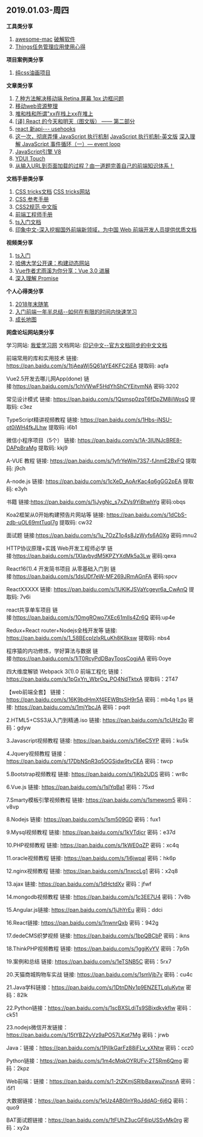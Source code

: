 ## 2019.01.03-周四

**工具类分享**

1. [awesome-mac](https://github.com/jaywcjlove/awesome-mac) [破解软件](https://xclient.info/) 
2. [Things任务管理应用使用心得](https://junk-bros.github.io/2018/12/29/Things%E4%BB%BB%E5%8A%A1%E7%AE%A1%E7%90%86%E5%BA%94%E7%94%A8%E4%BD%BF%E7%94%A8%E5%BF%83%E5%BE%97/)

**项目案例类分享**

1. [纯css油画项目](https://github.com/cyanharlow/purecss-francine)

**文章类分享**

1. [7 种方法解决移动端 Retina 屏幕 1px 边框问题](https://juejin.im/entry/584e427361ff4b006cd22c7c)
2. [移动web资源整理](http://www.cnblogs.com/PeunZhang/p/3407453.html)
3. [堆和栈和所谓"xx在栈上xx在堆上](https://gist.github.com/o2njxa05jsa/9eb5366c25331204c1f96d7227d16893)
4. [[译] React 的今天和明天（图文版） —— 第二部分](https://juejin.im/post/5bfccbf8f265da61407e97b5)
5. [react 新api--- usehooks](https://usehooks.com/?ref=producthunt)
6. [这一次，彻底弄懂 JavaScript 执行机制](https://juejin.im/post/59e85eebf265da430d571f89#comment) [JavaScript 执行机制-英文版](https://jakearchibald.com/2015/tasks-microtasks-queues-and-schedules/) [深入理解 JavaScript 事件循环（一）— event loop](https://www.cnblogs.com/dong-xu/p/7000163.html)
7. [JavaScript引擎 V8](http://note.youdao.com/noteshare?id=3d65d3f556f31a758151e889af3122d3)
8. [YDUI Touch](http://vue.ydui.org)
9. [从输入URL到页面加载的过程？由一道题完善自己的前端知识体系！](https://mp.weixin.qq.com/s/qMsf4DcMhn2cf0fXC-PLVA)


**文档手册类分享**

1. [CSS tricks文档](https://lhammer.cn/You-need-to-know-css/#/zh-cn/)  [CSS tricks网站](https://css-tricks.com/archives/)
2. [CSS 参考手册](https://www.css88.com/book/css/)
3. [CSS2规范 中文版](http://www.ayqy.net/doc/css2-1/cover.html)
4. [前端工程师手册](https://leohxj.gitbooks.io/front-end-database/preference/develop-and-deploy.html)
5. [ts入门文档](https://ts.xcatliu.com)
6. [印象中文-深入挖掘国外前端新领域，为中国 Web 前端开发人员提供优质文档](https://docschina.org)


**视频类分享**

1. [ts入门](https://scrimba.com/playlist/pKwrCg)
2. [哈佛大学公开课：构建动态网站](http://open.163.com/special/opencourse/buildingdynamicwebsites.html)
3. [Vue作者尤雨溪为你分享：Vue 3.0 进展](https://mp.weixin.qq.com/s/l2qz0y4k8EeB1AuIIfAzSw)
4. [深入理解 Promise](https://egghead.io/courses/javascript-promises-in-depth)

**个人心得类分享**

1. [2018年末随笔](https://www.yuque.com/docs/share/3d7267c8-135d-435a-86c5-99368ec5cba0?from=timeline&isappinstalled=0)
2. [入门前端一年半总结--如何在有限的时间内快速学习](https://juejin.im/post/5c2d6fb46fb9a049cd54504e)
3. [成长地图](https://lienjack.github.io/Blog/knowledge/learn/)

**网盘论坛网站类分享**

学习网站: [我爱学习网](http://www.52studyit.com)
文档网站: [印记中文--官方文档同步的中文文档](https://docschina.org)

前端常用的库和实用技术
链接: https://pan.baidu.com/s/1tjAeaWj5Q61aYE4KFC2iEA 提取码: aqfa 

Vue2.5开发去哪儿网App(done)
链接:https://pan.baidu.com/s/1chVWwF5HdYhShCYEitvmNA  密码:3202

常见设计模式
链接: https://pan.baidu.com/s/1Qsmsp0zqT6fDpZM8ilWosQ 提取码: c3ez 

TypeScript精讲视频教程
链接: https://pan.baidu.com/s/1Hbs-iNSU-ot0iWH4fkJLhw 提取码: i6b1

微信小程序项目（5个）
链接: https://pan.baidu.com/s/1A-3lUNJcBRE8-DAPpBraMg 提取码: kkj9

A-VUE 教程
链接: https://pan.baidu.com/s/1yfrYeWm73S7-fJnmE2BxFQ 提取码: j9ch 

A-node.js
链接: https://pan.baidu.com/s/1cXeD_AoArKac4q6gGG2pEA 提取码: e3yh

书籍
链接:https://pan.baidu.com/s/1jJygNc_s7xZVs9YiBtwhYg  密码:obqs

Koa2框架从0开始构建预告片网站等
链接: https://pan.baidu.com/s/1dCbS-zdb-uOL69mtTuqI7g 提取码: cw32

面试题
链接:https://pan.baidu.com/s/1u_7OzZ1o4s8JzWyfs6A0Xg  密码:mnu2

HTTP协议原理+实践 Web开发工程师必学
链接:https://pan.baidu.com/s/1XIavbydM5KPZYXdMk5a3Lw  密码:qexa

React16(1).4 开发简书项目 从零基础入门到
链接:https://pan.baidu.com/s/1dsUDf7eW-MF269JRmAGnFA  密码:spcv

ReactXXXXX
链接: https://pan.baidu.com/s/1UKIKJSVaYcgeyr6a_CwAnQ 提取码: 7v6i

react共享单车项目
链接:https://pan.baidu.com/s/1OmgROwo7XEc61mlls4Zr6Q  密码:up4e

Redux+React router+Nodejs全栈开发等
链接: https://pan.baidu.com/s/1_58BEcpIzIxRLuKh8K8ksw 提取码: nbs4

程序猿的内功修炼，学好算法与数据
链接:https://pan.baidu.com/s/1iT0RcyPdDBayToosCogjAA  密码:0oye

四大维度解锁 Webpack 3(1).0 前端工程化
链接：https://pan.baidu.com/s/1pGxYn_WbrOq_PO4NdTktxA 提取码：2T47

【web前端全套】
链接：https://pan.baidu.com/s/16K9bdHmXf4EEWBtsSH9r5A 密码：mb4q
1.ps 链接: 
https://pan.baidu.com/s/1mjYbcJA
密码：pqdt

2.HTML5+CSS3从入门到精通.iso 链接:
https://pan.baidu.com/s/1cUHz3o
密码：gdyw

3.Javascript视频教程 链接: https://pan.baidu.com/s/1i6eC5YP
密码：ku5k

4.Jquery视频教程 链接：https://pan.baidu.com/s/17DbNSnR3q5OGSjdw9tvCEA 
密码：twcp

5.Bootstrap视频教程 链接: https://pan.baidu.com/s/1jKb2UDS
密码：wr8c

6.Vue.js 链接: 
https://pan.baidu.com/s/1slYqBa1
密码：75xd

7.Smarty模板引擎视频教程 链接: https://pan.baidu.com/s/1smewom5
密码：v8vp

8.Nodejs 链接: https://pan.baidu.com/s/1sm509GD
密码：fux1

9.Mysql视频教程 链接: https://pan.baidu.com/s/1kVTdjcr
密码：e37d

10.PHP视频教程 链接: https://pan.baidu.com/s/1kWE0qZP
密码：xc4q

11.oracle视频教程 链接: https://pan.baidu.com/s/1i6jwpal
密码：hk6p

12.nginx视频教程 链接: https://pan.baidu.com/s/1nxccLg1
密码：x2q8

13.ajax 链接:
 https://pan.baidu.com/s/1dHctdXv
密码：jfwf

14.mongodb视频教程 链接: https://pan.baidu.com/s/1c3EE7U4
密码：7v8b

15.Angular.js链接: https://pan.baidu.com/s/1jJhYrEu
密码：ddci

16.React链接: 
https://pan.baidu.com/s/1nwnrQxb
密码：942g

17.dedeCMS织梦视频 链接: https://pan.baidu.com/s/1bpQBCbP
密码：ikns

18.ThinkPHP视频教程 链接: https://pan.baidu.com/s/1ggiKvYV
密码：7p5h

19.案例和总结 链接: https://pan.baidu.com/s/1eTSNB5C
密码：5rx7

20.天猫商城购物车实战 链接: https://pan.baidu.com/s/1smVjb7v
密码：cu4c

21.Java学科链接：https://pan.baidu.com/s/1DtnDNv1p9ENZETLqIuKytw
 密码：82lk

22.Python链接：https://pan.baidu.com/s/1scBXSLdiTs9SBixdkykflw 
密码：ck51

23.nodejs微信开发链接：https://pan.baidu.com/s/15tYBZ2yVz9aPO57LKqt7Mg 
密码：jrwb

Java：链接：https://pan.baidu.com/s/1PjlIkGarFz88iFLv_xXNtw 密码：ccz0

Python链接：https://pan.baidu.com/s/1m4cMqkOYRUFv-2T5Rm6Qmg 密码：2kpz

Web前端：链接：https://pan.baidu.com/s/1-2tZKmjSRIbBaxwuZjnsnA 密码：i5f1

大数据链接：https://pan.baidu.com/s/1eUz4AB0InYRoJddAG-6j6Q 密码：quo9

BAT面试题链接：https://pan.baidu.com/s/1tFUhZ3ucGF6ipUSSvMk0rg 密码：xy2a
